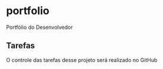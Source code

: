 # portfolio
Portfólio do Desenvolvedor


## Tarefas
O controle das tarefas desse projeto será realizado no GitHub